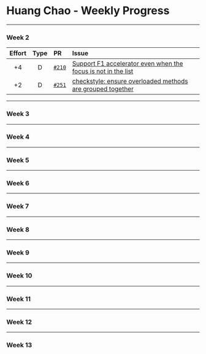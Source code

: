# Huang Chao - Weekly Progress

---

### Week 2

Effort| Type | PR | Issue
:----:|:----:|:-----------|:------
+4 | D | [`#210`](https://github.com/se-edu/addressbook-level4/pull/210) | [Support F1 accelerator even when the focus is not in the list](https://github.com/se-edu/addressbook-level4/issues/149)
+2 | D | [`#251`](https://github.com/se-edu/addressbook-level4/pull/251) | [checkstyle: ensure overloaded methods are grouped together](https://github.com/se-edu/addressbook-level4/issues/229)

---

### Week 3

---

### Week 4

---

### Week 5

---

### Week 6

---

### Week 7

---

### Week 8

---

### Week 9

---

### Week 10

---

### Week 11

---

### Week 12

---

### Week 13

